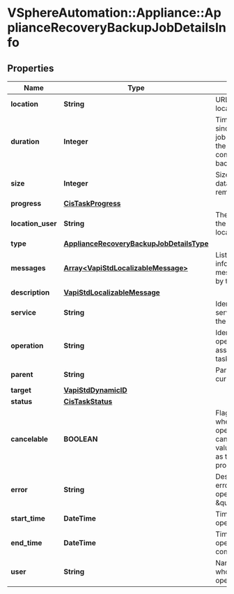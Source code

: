 # VSphereAutomation::Appliance::ApplianceRecoveryBackupJobDetailsInfo

## Properties
Name | Type | Description | Notes
------------ | ------------- | ------------- | -------------
**location** | **String** | URL of the backup location. | [optional] 
**duration** | **Integer** | Time in seconds since the backup job was started or the time it took to complete the backup job. | [optional] 
**size** | **Integer** | Size of the backup data transferred to remote location. | [optional] 
**progress** | [**CisTaskProgress**](CisTaskProgress.md) |  | [optional] 
**location_user** | **String** | The username for the remote backup location. | [optional] 
**type** | [**ApplianceRecoveryBackupJobDetailsType**](ApplianceRecoveryBackupJobDetailsType.md) |  | [optional] 
**messages** | [**Array&lt;VapiStdLocalizableMessage&gt;**](VapiStdLocalizableMessage.md) | List of any info/warning/error messages returned by the backup job. | [optional] 
**description** | [**VapiStdLocalizableMessage**](VapiStdLocalizableMessage.md) |  | [optional] 
**service** | **String** | Identifier of the service containing the operation. | [optional] 
**operation** | **String** | Identifier of the operation associated with the task. | [optional] 
**parent** | **String** | Parent of the current task. | [optional] 
**target** | [**VapiStdDynamicID**](VapiStdDynamicID.md) |  | [optional] 
**status** | [**CisTaskStatus**](CisTaskStatus.md) |  | [optional] 
**cancelable** | **BOOLEAN** | Flag to indicate whether or not the operation can be cancelled. The value may change as the operation progresses. | [optional] 
**error** | **String** | Description of the error if the operation status is \&quot;FAILED\&quot;. | [optional] 
**start_time** | **DateTime** | Time when the operation is started. | [optional] 
**end_time** | **DateTime** | Time when the operation is completed. | [optional] 
**user** | **String** | Name of the user who performed the operation. | [optional] 



